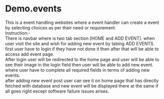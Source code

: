 # Demo.events
This is a event handling websites where a event handler can create a event by selecting choices as per their need or requirement.  
Instruction:-  
There is navbar where is two tab section [HOME and ADD EVENT]. when user visit the site and wish for adding new event by tabing ADD EVENTS.  
first user have to login if they have not done it then after that will be able to access add event page.  
After login user will be redirected to the home page and user will be able to see their image in the login field then user will be able to add new event.
where user have to complete all required fields in terms of adding new events.  
after adding new event post user can see it on home page that has directly fetched with database and new event will be displayed there at the same if all goes right except software failure issues arises.

